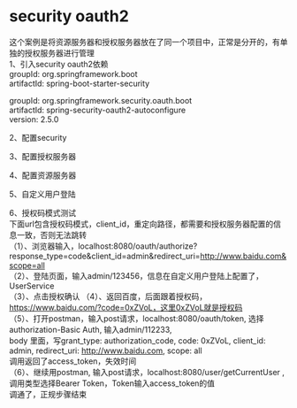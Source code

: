 # security oauth2
这个案例是将资源服务器和授权服务器放在了同一个项目中，正常是分开的，有单独的授权服务器进行管理  
1、引入security oauth2依赖  
groupId: org.springframework.boot  
artifactId: spring-boot-starter-security  

groupId: org.springframework.security.oauth.boot  
artifactId: spring-security-oauth2-autoconfigure  
version: 2.5.0
</dependency>  

2、配置security  

3、配置授权服务器  

4、配置资源服务器  

5、自定义用户登陆  

6、授权码模式测试  
下面url包含授权码模式，client_id，重定向路径，都需要和授权服务器配置的信息一致，否则无法跳转  
（1）、浏览器输入，localhost:8080/oauth/authorize?response_type=code&client_id=admin&redirect_uri=http://www.baidu.com&scope=all  
（2）、登陆页面，输入admin/123456，信息在自定义用户登陆上配置了，UserService  
（3）、点击授权确认
（4）、返回百度，后面跟着授权码，https://www.baidu.com/?code=0xZVoL，这里0xZVoL就是授权码  
（5）、打开postman，输入post请求，localhost:8080/oauth/token, 选择authorization-Basic Auth, 输入admin/112233,   
body 里面，写grant_type: authorization_code, code: 0xZVoL, client_id: admin, redirect_uri: http://www.baidu.com, scope: all  
调用返回了access_token，失效时间  
（6）、继续用postman, 输入post请求，localhost:8080/user/getCurrentUser , 调用类型选择Bearer Token，Token输入access_token的值  
调通了，正规步骤结束  

